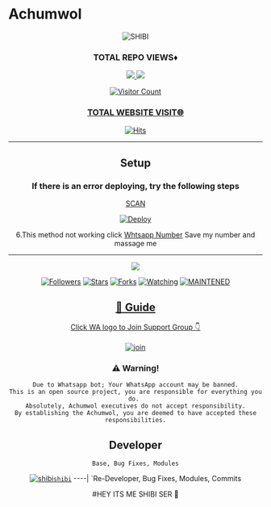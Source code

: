 # Achumwol
<div align="center"

![SHIBI](https://i.imgur.com/EC7OcQS.jpeg?size=1500)
  ### TOTAL REPO VIEWS♦
<p align="center">
  <a href="https://instagram.com/SHIBI__ZX"><img src="https://img.shields.io/badge/Instagram-E4405F?style=for-the-badge&logo=instagram&logoColor=white"/> 
  <a href="https://wa.me/917594029466"><img src="https://img.shields.io/badge/WhatsApp-25D366?style=for-the-badge&logo=whatsapp&logoColor=white" />
</p>

![Visitor Count](https://profile-counter.glitch.me/KINGS-AS/count.svg)

  
### TOTAL WEBSITE VISIT🌐
  [![Hits](https://hits.seeyoufarm.com/api/count/incr/badge.svg?url=https://rdx-whtsapp-bot-website.yolasite.com/&count_bg=%2379C83D&title_bg=%23030303&icon=webauthn.svg&icon_color=%23FFFAFA&title=WEBSITE+VISITORS&edge_flat=false)](https://rdx-whtsapp-bot-website.yolasite.com/)

------
  
## Setup


  ### If there is an error deploying, try the following steps
  


 
[SCAN](https://replit.com/@shibi007/SHIBISER-QR-CODE?v=1)
 

[![Deploy](https://www.herokucdn.com/deploy/button.svg)](https://heroku.com/deploy?template=https://github.com/SHIBI-SER/Achumwol)


6.This method not working click [Whtsapp Number](https://wa.me//917594029466) Save my number and massage me 

------


  <p align="center">
  <a href="httsp://github.com/KINGS-AS/RDX">
    <img src="https://img.shields.io/github/repo-size/KINGS-AS/RDX?color=green&label=Repo%20total%20size&style=plastic">
<p align="center">
<a href="https://github.com/SHIBI-SER/followers"><img title="Followers" src="https://img.shields.io/github/followers/KINGS-AS?color=blue&style=flat-square"></a>
<a href="https://github.com/SHIBI-SER/Achumwol/stargazers/"><img title="Stars" src="https://img.shields.io/github/stars/KINGS-AS/RDX?color=blue&style=flat-square"></a>
<a href="https://github.com/SHIBI-SER/Achumwol/network/members"><img title="Forks" src="https://img.shields.io/github/forks/KINGS-AS/RDX?color=blue&style=flat-square"></a>
<a href="https://github.com/SHIBI-SER/Achumwol/watchers"><img title="Watching" src="https://img.shields.io/github/watchers/KINGS-AS/RDX?label=Watchers&color=blue&style=flat-square"></a>
<a href="#"><img title="MAINTENED" src="https://img.shields.io/badge/UNMAINTENED-YES-blue.svg"</a>
</p>



## 📢 Guide
Click WA logo to Join Support Group 👇
    <br>
<br>
  [![join](https://github.com/Alien-alfa/PublicBot/blob/main/wlogo.svg.png)](https://chat.whatsapp.com/I5pM64Tju5VKGRuZh2u5sv)
  <div align="center">


        
### ⚠️ Warning! 
```
Due to Whatsapp bot; Your WhatsApp account may be banned.
This is an open source project, you are responsible for everything you do. 
Absolutely, Achumwol executives do not accept responsibility.
By establishing the Achumwol, you are deemed to have accepted these responsibilities.
```

## Developer

  <div align="center">


   `Base, Bug Fixes, Modules`

  [![shibi](https://i.imgur.com/XCM04h0.jpeg)](https://github.com/SHIBI-SER)[`shibi`](https://github.com/SHIBI-SER)
----|
   `Re-Developer, Bug Fixes, Modules, Commits



#HEY ITS ME SHIBI SER 🙂
